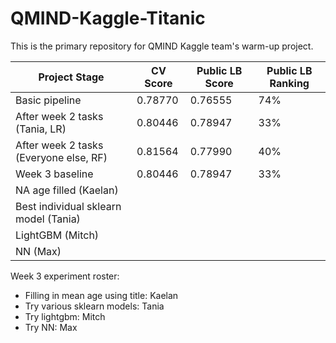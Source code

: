 # QMIND-Kaggle-Titanic

This is the primary repository for QMIND Kaggle team's warm-up project.

| Project Stage                          | CV Score | Public LB Score | Public LB Ranking |
| -------------------------------------- |----------| ----------------| ----------------- |
| Basic pipeline                         | 0.78770  | 0.76555         | 74%               |
| After week 2 tasks (Tania, LR)         | 0.80446  | 0.78947         | 33%               |
| After week 2 tasks (Everyone else, RF) | 0.81564  | 0.77990         | 40%               |
| Week 3 baseline                        | 0.80446  | 0.78947         | 33%               |
| NA age filled (Kaelan)                 |          |                 |                   |
| Best individual sklearn model (Tania)  |          |                 |                   |
| LightGBM (Mitch)                       |          |                 |                   |
| NN (Max)                               |          |                 |                   |


Week 3 experiment roster:
* Filling in mean age using title: Kaelan
* Try various sklearn models: Tania
* Try lightgbm: Mitch
* Try NN: Max
